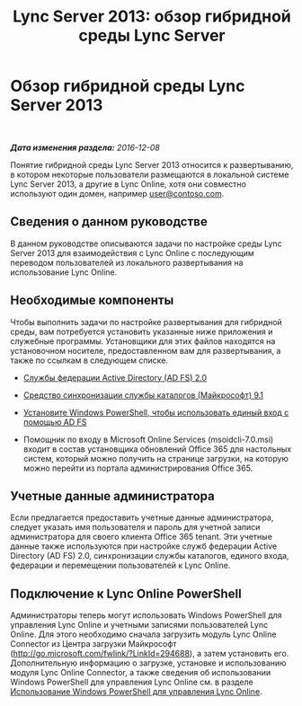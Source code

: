 ﻿---
title: 'Lync Server 2013: обзор гибридной среды Lync Server'
TOCTitle: Обзор гибридной среды Lync Server 2013
ms:assetid: 0d16ec3a-28f0-4483-96e7-8e68f30398fa
ms:mtpsurl: https://technet.microsoft.com/ru-ru/library/JJ204669(v=OCS.15)
ms:contentKeyID: 49308927
ms.date: 06/01/2017
mtps_version: v=OCS.15
ms.translationtype: HT
---

# Обзор гибридной среды Lync Server 2013

 

_**Дата изменения раздела:** 2016-12-08_

Понятие гибридной среды Lync Server 2013 относится к развертыванию, в котором некоторые пользователи размещаются в локальной системе Lync Server 2013, а другие в Lync Online, хотя они совместно используют один домен, например user@contoso.com.

## Сведения о данном руководстве

В данном руководстве описываются задачи по настройке среды Lync Server 2013 для взаимодействия с Lync Online с последующим переводом пользователей из локального развертывания на использование Lync Online.

## Необходимые компоненты

Чтобы выполнить задачи по настройке развертывания для гибридной среды, вам потребуется установить указанные ниже приложения и служебные программы. Установщики для этих файлов находятся на установочном носителе, предоставленном вам для развертывания, а также по ссылкам в следующем списке.

  - [Службы федерации Active Directory (AD FS) 2.0](http://go.microsoft.com/fwlink/p/?linkid=257305)

  - [Средство синхронизации службы каталогов (Майкрософт) 9.1](http://go.microsoft.com/fwlink/p/?linkid=257307)

  - [Установите Windows PowerShell, чтобы использовать единый вход с помощью AD FS](http://go.microsoft.com/fwlink/p/?linkid=398710)

  - Помощник по входу в Microsoft Online Services (msoidcli-7.0.msi) входит в состав установщика обновлений Office 365 для настольных систем, который можно получить на странице загрузки, на которую можно перейти из портала администрирования Office 365.

## Учетные данные администратора

Если предлагается предоставить учетные данные администратора, следует указать имя пользователя и пароль для учетной записи администратора для своего клиента Office 365 tenant. Эти учетные данные также используются при настройке служб федерации Active Directory (AD FS) 2.0, синхронизации службы каталогов, единого входа, федерации и перемещении пользователей к Lync Online.

## Подключение к Lync Online PowerShell

Администраторы теперь могут использовать Windows PowerShell для управления Lync Online и учетными записями пользователей Lync Online. Для этого необходимо сначала загрузить модуль Lync Online Connector из Центра загрузки Майкрософт (http://go.microsoft.com/fwlink/?LinkId=294688), а затем установить его. Дополнительную информацию о загрузке, установке и использованию модуля Lync Online Connector, а также сведения об использовании Windows PowerShell для управления Lync Online см. в разделе [Использование Windows PowerShell для управления Lync Online](skype-for-business-online-using-windows-powershell-to-manage-your-tenant.md).

